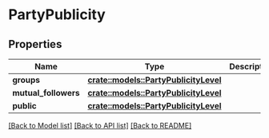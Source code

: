 # PartyPublicity

## Properties

Name | Type | Description | Notes
------------ | ------------- | ------------- | -------------
**groups** | [**crate::models::PartyPublicityLevel**](PartyPublicityLevel.md) |  | 
**mutual_followers** | [**crate::models::PartyPublicityLevel**](PartyPublicityLevel.md) |  | 
**public** | [**crate::models::PartyPublicityLevel**](PartyPublicityLevel.md) |  | 

[[Back to Model list]](../README.md#documentation-for-models) [[Back to API list]](../README.md#documentation-for-api-endpoints) [[Back to README]](../README.md)


